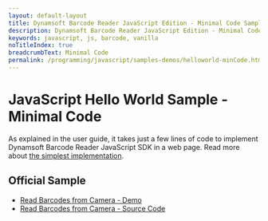 ```yaml
---
layout: default-layout
title: Dynamsoft Barcode Reader JavaScript Edition - Minimal Code Sample
description: Dynamsoft Barcode Reader JavaScript Edition - Minimal Code
keywords: javascript, js, barcode, vanilla
noTitleIndex: true
breadcrumbText: Minimal Code
permalink: /programming/javascript/samples-demos/helloworld-minCode.html
---
```


# JavaScript Hello World Sample - Minimal Code

As explained in the user guide, it takes just a few lines of code to implement Dynamsoft Barcode Reader JavaScript SDK in a web page. Read more about [the simplest implementation](../user-guide/#hello-world---simplest-implementation).

## Official Sample

* <a target = "_blank" href="https://demo.dynamsoft.com/Samples/DBR/JS/1.hello-world/1.hello-world.html">Read Barcodes from Camera - Demo</a>
* <a target = "_blank" href="https://github.com/Dynamsoft/barcode-reader-javascript-samples/blob/main/1.hello-world/1.hello-world.html">Read Barcodes from Camera - Source Code</a>
